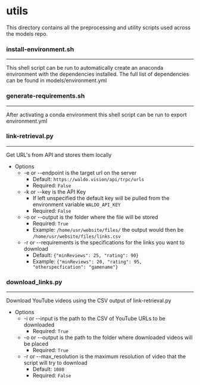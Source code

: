 # utils
This directory contains all the preprocessing and utility scripts used across the models repo.

### install-environment.sh
---
This shell script can be run to automatically create an anaconda environment with the dependencies installed.
The full list of dependencies can be found in models/environment.yml

### generate-requirements.sh
---
After activating a conda environment this shell script can be run to export environment.yml

### link-retrieval.py
---
Get URL's from API and stores them locally
- Options
  - -e or --endpoint is the target url on the server
    - Default: `https://waldo.vision/api/trpc/urls`
    - Required: `False`
  - -k or --key is the API Key
    - If left unspecified the default key will be pulled from the environment variable `WALDO_API_KEY`
    - Required: `False`
  - -o or --output is the folder where the file will be stored
    - Required: `True`
    - Example: `/home/usr/website/files/` the output would then be `/home/usr/website/files/links.csv`
  - -r or --requirements is the specifications for the links you want to download
    - Default: `{"minReviews": 25, "rating": 90}`
    - Example: `{"minReviews": 20, "rating": 95, "otherspecfication": "gamename"}`

### download_links.py
---
Download YouTube videos using the CSV output of link-retrieval.py
- Options
  - -i or --input is the path to the CSV of YouTube URLs to be downloaded
    - Required: `True`
  - -o or --output is the path to the folder where downloaded videos will be placed
    - Required: `True`
  - -r or --max_resolution is the maximum resolution of video that the script will try to download
    - Default: `1080`
    - Required: `False`